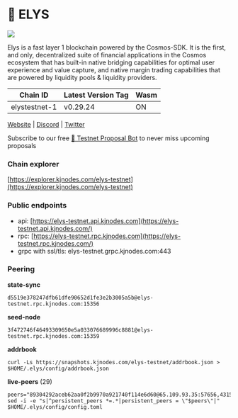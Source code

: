 # 🚀 ELYS

![](https://services.kjnodes.com/assets/images/logos/elys.png)

Elys is a fast layer 1 blockchain powered by the Cosmos-SDK. It is the first, and only, decentralized suite of financial applications in the Cosmos ecosystem that has built-in native bridging capabilities for optimal user experience and value capture, and native margin trading capabilities that are powered by liquidity pools & liquidity providers.

| Chain ID      | Latest Version Tag | Wasm |
| ------------- | ------------------ | ---- |
| elystestnet-1 | v0.29.24           | ON   |

[Website](https://elys.network/) | [Discord](https://discord.gg/R9Gr6Vh7vC) | [Twitter](https://twitter.com/elys\_network)

Subscribe to our free [🤖 Testnet Proposal Bot](https://t.me/kjnodes\_testnet\_proposal\_bot) to never miss upcoming proposals

### Chain explorer <a href="#chain-explorer" id="chain-explorer"></a>

[https://explorer.kjnodes.com/elys-testnet](https://explorer.kjnodes.com/elys-testnet)

### Public endpoints <a href="#public-endpoints" id="public-endpoints"></a>

* api: [https://elys-testnet.api.kjnodes.com](https://elys-testnet.api.kjnodes.com/)
* rpc: [https://elys-testnet.rpc.kjnodes.com](https://elys-testnet.rpc.kjnodes.com/)
* grpc with ssl/tls: elys-testnet.grpc.kjnodes.com:443

### Peering <a href="#peering" id="peering"></a>

**state-sync**

```
d5519e378247dfb61dfe90652d1fe3e2b3005a5b@elys-testnet.rpc.kjnodes.com:15356
```

**seed-node**

```
3f472746f46493309650e5a033076689996c8881@elys-testnet.rpc.kjnodes.com:15359
```

**addrbook**

```
curl -Ls https://snapshots.kjnodes.com/elys-testnet/addrbook.json > $HOME/.elys/config/addrbook.json
```

**live-peers** (29)

```
peers="89304292aceb62aa0f2b9970a921740f114e6d60@65.109.93.35:57656,43156c426ebd688489125fb2df4b088649360d27@78.46.103.246:26656,2cd829367434b1082971baa017f5f7ef9db7b5f2@51.79.229.175:38656,d5519e378247dfb61dfe90652d1fe3e2b3005a5b@65.109.68.190:15356,a346d8325a9c3cd40e32236eb6de031d1a2d895e@95.217.107.96:26156,4d056b4c51d331078b258195a199bba8f6299483@185.169.252.221:26656,cdf9ae8529aa00e6e6703b28f3dcfdd37e07b27c@147.135.9.107:26656,587e0c84a487b2e0782e5d9b80ded838db9512b9@78.110.161.68:26656,463805d557e309c599e25a1284c421919decec42@5.161.206.6:22056,734a87b41a015faf59a7d6266deea190421476c2@167.235.13.19:27656,61284a4d71cd3a33771640b42f40b2afda389a1e@78.110.161.69:26656,036a291fc74d7a8fcc9bbea5927a88a30d173f36@136.243.104.103:21256,501767323c5223bfe138d916189cb5427f7e3931@104.193.254.42:27656,ae22b82b1dc34fa0b1a64854168692310f562136@147.135.104.10:26656,5572d8466cf792749f8daa1ace3722c196f76816@185.218.125.187:26656,6ff344af4ced5a182dda3b58514969d15c6a58b1@65.108.206.74:16656,a6085096ab5c44dacdea4c0ca83f194f29a5485a@88.198.39.169:34656,f3230e2103911d7712d4a43e3d21b00e1ff264fb@37.252.186.197:26656,40ec65e34f5800854c577bc9386ce82ed3fb4740@144.76.97.251:44656,bbf8ef70a32c3248a30ab10b2bff399e73c6e03c@65.21.198.100:21256,40ba15fb8f15354bf563486f3007b59d1a19b03b@169.0.116.106:26656,4425ff58bec9fa581ba49ba4ea89608c4e8dc825@95.217.89.202:11232,86987eeff225699e67a6543de3622b8a986cce28@91.183.62.162:26656,8c23c1f060b69d9856d61d921038593deb5a969d@95.234.151.124:26656,039eaf676ba25e3e27190a34f4993825c3362ce4@167.114.118.234:26706,63ba04db4669c263072e54c8b5a577d538d6574c@208.64.58.207:26656,0845072d96aaed251dc9a06ccb1ed6f173625ba8@154.53.57.227:26656,b65d112663ba452b3c283db45e627aa2c4e2c8cf@178.162.166.24:47656,78aa6b222ae1f619bef03a9d98cb958dfcccc3a8@46.4.5.45:22056"
sed -i -e "s|^persistent_peers *=.*|persistent_peers = \"$peers\"|" $HOME/.elys/config/config.toml
```
